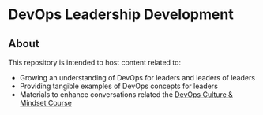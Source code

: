 # DevOps Leadership Development

## About
This repository is intended to host content related to:
- Growing an understanding of DevOps for leaders and leaders of leaders
- Providing tangible examples of DevOps concepts for leaders
- Materials to enhance conversations related the [DevOps Culture & Mindset Course](https://www.coursera.org/learn/devops-culture-and-mindset/home/info)
